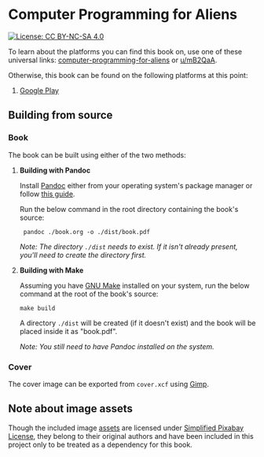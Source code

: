 # Computer Programming for Aliens

[![License: CC BY-NC-SA 4.0](https://licensebuttons.net/l/by-nc-sa/4.0/80x15.png)](https://creativecommons.org/licenses/by-nc-sa/4.0)

To learn about the platforms you can find this book on, use one of these universal links: [computer-programming-for-aliens](https://books2read.com/computer-programming-for-aliens) or [u/mB2QaA](https://books2read.com/u/3LVM5J).

Otherwise, this book can be found on the following platforms at this point:

1. [Google Play](https://play.google.com/store/books/details?id=-fycEAAAQBAJ)

## Building from source

### Book

The book can be built using either of the two methods:

1. **Building with Pandoc**

    Install [Pandoc](https://pandoc.org) either from your operating system's package manager or follow [this guide](https://github.com/jgm/pandoc/blob/master/INSTALL.md).

    Run the below command in the root directory containing the book's source:

        pandoc ./book.org -o ./dist/book.pdf

    *Note: The directory `./dist` needs to exist. If it isn't already present, you'll need to create the directory first.*

2.  **Building with Make**

    Assuming you have [GNU Make](https://www.gnu.org/software/make) installed on your system, run the below command at the root of the book's source:

        make build

    A directory `./dist` will be created (if it doesn't exist) and the book will be placed inside it as "book.pdf".

    *Note: You still need to have Pandoc installed on the system.*

### Cover

The cover image can be exported from `cover.xcf` using [Gimp](https://www.gimp.org).

## Note about image assets

Though the included image [assets](assets) are licensed under [Simplified Pixabay License](https://pixabay.com/service/license), they belong to their original authors and have been included in this project only to be treated as a dependency for this book.
